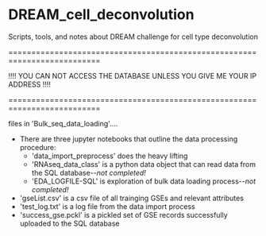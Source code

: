 # DREAM_cell_deconvolution 
Scripts, tools, and notes about DREAM challenge for cell type deconvolution

==========================================================================

!!!!    YOU CAN NOT ACCESS THE DATABASE UNLESS YOU GIVE ME YOUR IP ADDRESS    !!!!

==========================================================================

files in 'Bulk_seq_data_loading'....
  - There are three jupyter notebooks that outline the data processing procedure:
    - 'data_import_preprocess' does the heavy lifting
    - 'RNAseq_data_class' is a python data object that can read data from the SQL database--_not completed!_
    - 'EDA_LOGFILE-SQL' is exploration of bulk data loading process--_not completed!_
  - 'gseList.csv' is a csv file of all trainging GSEs and relevant attributes
  - 'test_log.txt' is a log file from the data import process
  - 'success_gse.pckl' is a pickled set of GSE records successfully uploaded to the SQL database
